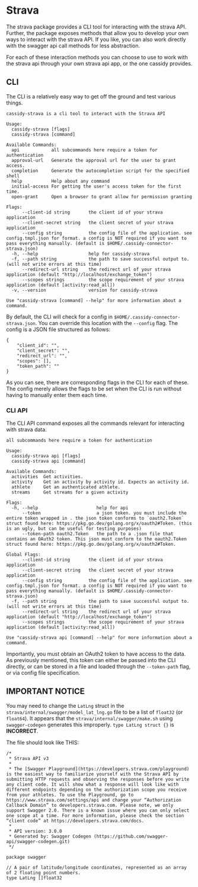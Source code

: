 # Strava

The strava package provides a CLI tool for interacting with the strava API.
Further, the package exposes methods that allow you to develop your own ways to interact with the strava API.
If you like, you can also work directly with the swagger api call methods for less abstraction.

For each of these interaction methods you can choose to use to work with the strava api through your own strava api app, or the one cassidy provides.

## CLI
The CLI is a relatively easy way to get off the ground and test various things.
```
cassidy-strava is a cli tool to interact with the Strava API

Usage:
  cassidy-strava [flags]
  cassidy-strava [command]

Available Commands:
  api            all subcommands here require a token for authentication
  approval-url   Generate the approval url for the user to grant access.
  completion     Generate the autocompletion script for the specified shell
  help           Help about any command
  initial-access For getting the user's access token for the first time.
  open-grant     Open a browser to grant allow for permission granting

Flags:
      --client-id string       the client id of your strava application
      --client-secret string   the client secret of your strava application
      --config string          the config file of the application. see config.tmpl.json for format. a config is NOT required if you want to pass everything manually. (default is $HOME/.cassidy-connector-strava.json)
  -h, --help                   help for cassidy-strava
  -f, --path string            the path to save successful output to. (will not write errors at this time)
      --redirect-url string    the redirect url of your strava application (default "http://localhost/exchange_token")
      --scopes strings         the scope requirement of your strava application (default [activity:read_all])
  -v, --version                version for cassidy-strava

Use "cassidy-strava [command] --help" for more information about a command.
```

By default, the CLI will check for a config in `$HOME/.cassidy-connector-strava.json`. You can override this location with the `--config` flag.
The config is a JSON file structured as follows:
```
{
    "client_id": "",
    "client_secret": "",
    "redirect_url": "",
    "scopes": [],
    "token_path": ""
}
```
As you can see, there are corresponding flags in the CLI for each of these. The config merely allows the flags to be set when the CLI is run without having to manually enter them each time.

### CLI API
The CLI API command exposes all the commands relevant for interacting with strava data.
```
all subcommands here require a token for authentication

Usage:
  cassidy-strava api [flags]
  cassidy-strava api [command]

Available Commands:
  activities  Get activities.
  activity    Get an activity by activity id. Expects an activity id.
  athlete     Get an authenticated athlete.
  streams     Get streams for a given activity

Flags:
  -h, --help                      help for api
      --token                     a json token. you must include the entire token wrapped in . the json token conforms to `oauth2.Token` struct found here: https://pkg.go.dev/golang.org/x/oauth2#Token. (this is an ugly, but can be useful for testing purposes)
      --token-path oauth2.Token   the path to a .json file that contains an OAuth2 token. This json must conform to the oauth2.Token struct found here: https://pkg.go.dev/golang.org/x/oauth2#Token.

Global Flags:
      --client-id string       the client id of your strava application
      --client-secret string   the client secret of your strava application
      --config string          the config file of the application. see config.tmpl.json for format. a config is NOT required if you want to pass everything manually. (default is $HOME/.cassidy-connector-strava.json)
  -f, --path string            the path to save successful output to. (will not write errors at this time)
      --redirect-url string    the redirect url of your strava application (default "http://localhost/exchange_token")
      --scopes strings         the scope requirement of your strava application (default [activity:read_all])

Use "cassidy-strava api [command] --help" for more information about a command.
```

Importantly, you must obtain an OAuth2 token to have access to the data. As previously mentioned, this token can either be passed into the CLI directly, or can be stored in a file and loaded through the `--token-path` flag, or via config file specification.

## IMPORTANT NOTICE
You may need to change the `LatLng` struct in the `strava/internal/swagger/model_lat_lng.go` file to be a list of `float32` (or `float64`). It appears that the `strava/internal/swagger/make.sh` using `swagger-codegen` generates this improperly.
`type LatLng struct {}` is **INCORRECT**.

The file should look like THIS:
```
/*
 * Strava API v3
 *
 * The [Swagger Playground](https://developers.strava.com/playground) is the easiest way to familiarize yourself with the Strava API by submitting HTTP requests and observing the responses before you write any client code. It will show what a response will look like with different endpoints depending on the authorization scope you receive from your athletes. To use the Playground, go to https://www.strava.com/settings/api and change your “Authorization Callback Domain” to developers.strava.com. Please note, we only support Swagger 2.0. There is a known issue where you can only select one scope at a time. For more information, please check the section “client code” at https://developers.strava.com/docs.
 *
 * API version: 3.0.0
 * Generated by: Swagger Codegen (https://github.com/swagger-api/swagger-codegen.git)
 */

package swagger

// A pair of latitude/longitude coordinates, represented as an array of 2 floating point numbers.
type LatLng []float32

```